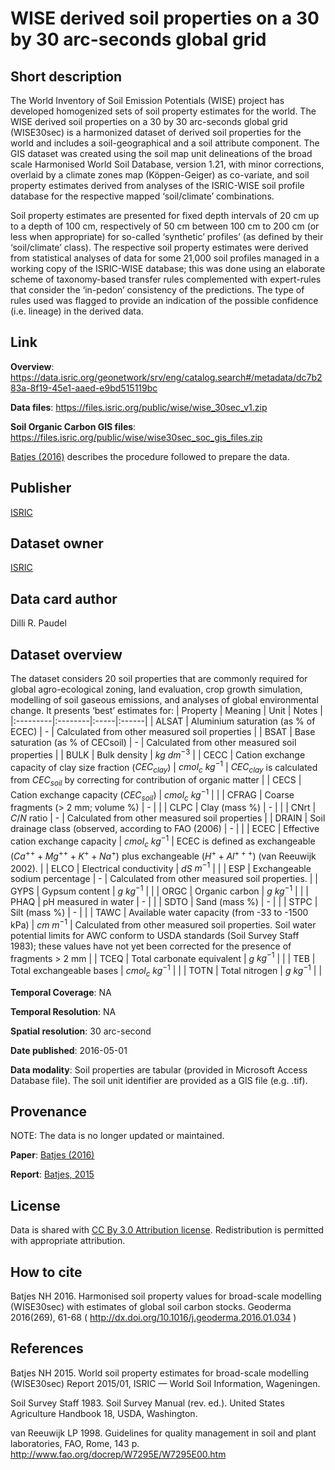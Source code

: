 # WISE derived soil properties on a 30 by 30 arc-seconds global grid

## Short description
The World Inventory of Soil Emission Potentials (WISE) project has developed homogenized sets of soil property estimates for the world. The WISE derived soil properties on a 30 by 30 arc-seconds global grid (WISE30sec) is a harmonized dataset of derived soil properties for the world and includes a soil-geographical and a soil attribute component. The GIS dataset was created using the soil map unit delineations of the broad scale Harmonised World Soil Database, version 1.21, with minor corrections, overlaid by a climate zones map (Köppen-Geiger) as co-variate, and soil property estimates derived from analyses of the ISRIC-WISE soil profile database for the respective mapped ‘soil/climate’ combinations.

Soil property estimates are presented for fixed depth intervals of 20 cm up to a depth of 100 cm, respectively of 50 cm between 100 cm to 200 cm (or less when appropriate) for so-called ‘synthetic’ profiles’ (as defined by their ‘soil/climate’ class). The respective soil property estimates were derived from statistical analyses of data for some 21,000 soil profiles managed in a working copy of the ISRIC-WISE database; this was done using an elaborate scheme of taxonomy-based transfer rules complemented with expert-rules that consider the ‘in-pedon’ consistency of the predictions. The type of rules used was flagged to provide an indication of the possible confidence (i.e. lineage) in the derived data.

## Link
**Overview**: https://data.isric.org/geonetwork/srv/eng/catalog.search#/metadata/dc7b283a-8f19-45e1-aaed-e9bd515119bc

**Data files**: https://files.isric.org/public/wise/wise_30sec_v1.zip

**Soil Organic Carbon GIS files**: https://files.isric.org/public/wise/wise30sec_soc_gis_files.zip

[Batjes (2016)](https://doi.org/10.1016/j.geoderma.2016.01.034) describes the procedure followed to prepare the data.

## Publisher
[ISRIC](https://www.isric.org/)

## Dataset owner
[ISRIC](https://www.isric.org/)

## Data card author
Dilli R. Paudel

## Dataset overview
The dataset considers 20 soil properties that are commonly required for global agro-ecological zoning, land evaluation, crop growth simulation, modelling of soil gaseous emissions, and analyses of global environmental change. It presents ‘best’ estimates for:
| Property | Meaning | Unit | Notes |
|:---------|:--------|:-----|:------|
| ALSAT | Aluminium saturation (as % of ECEC) | - | Calculated from other measured soil properties |
| BSAT  | Base saturation (as % of CECsoil)   | - | Calculated from other measured soil properties |
| BULK  | Bulk density | $kg$ $dm^{-3}$ |
| CECC  | Cation exchange capacity of clay size fraction ($CEC_{clay}$) | $cmol_c$ $kg^{-1}$ | $CEC_{clay}$ is calculated from $CEC_{soil}$ by correcting for contribution of organic matter |
| CECS  | Cation exchange capacity ($CEC_{soil}$) | $cmol_c$ $kg^{-1}$ | |
| CFRAG | Coarse fragments (> 2 mm; volume %) | - | |
| CLPC  | Clay (mass %) | - | |
| CNrt  | $C/N$ ratio | - | Calculated from other measured soil properties |
| DRAIN | Soil drainage class (observed, according to FAO (2006) | - | |
| ECEC  | Effective cation exchange capacity | $cmol_c$ $kg^{-1}$ | ECEC is defined as exchangeable ($Ca^{++}+Mg^{++}+K^++Na^+$) plus exchangeable ($H^++Al^{+++}$) (van Reeuwijk 2002). |
| ELCO  | Electrical conductivity | $dS$ $m^{-1}$ | |
| ESP  | Exchangeable sodium percentage | - | Calculated from other measured soil properties. |
| GYPS | Gypsum content | $g$ $kg^{-1}$ | |
| ORGC | Organic carbon | $g$ $kg^{-1}$ | |
| PHAQ | pH measured in water | - | |
| SDTO | Sand (mass %) | - | |
| STPC | Silt (mass %) | - | |
| TAWC | Available water capacity (from -33 to -1500 kPa) | $cm$ $m^{-1}$ | Calculated from other measured soil properties. Soil water potential limits for AWC conform to USDA standards (Soil Survey Staff 1983); these values have not yet been corrected for the presence of fragments > 2 mm |
| TCEQ | Total carbonate equivalent | $g$ $kg^{-1}$ | |
| TEB  | Total exchangeable bases | $cmol_c$ $kg^{-1}$ | |
| TOTN | Total nitrogen | $g$ $kg^{-1}$ | |


**Temporal Coverage**: NA

**Temporal Resolution**: NA

**Spatial resolution**: 30 arc-second

**Date published**: 2016-05-01

**Data modality**: Soil properties are tabular (provided in Microsoft Access Database file). The soil unit identifier are provided as a GIS file (e.g. .tif).

## Provenance
NOTE: The data is no longer updated or maintained.

**Paper**: [Batjes (2016)](https://doi.org/10.1016/j.geoderma.2016.01.034)

**Report**: [Batjes, 2015](https://library.wur.nl/WebQuery/wurpubs/fulltext/400244)

## License
Data is shared with [CC By 3.0 Attribution license](https://creativecommons.org/licenses/by/3.0/). Redistribution is permitted with appropriate attribution.

## How to cite
Batjes NH 2016. Harmonised soil property values for broad-scale modelling (WISE30sec) with estimates of global soil carbon stocks. Geoderma 2016(269), 61-68 ( http://dx.doi.org/10.1016/j.geoderma.2016.01.034 )

## References
Batjes NH 2015. World soil property estimates for broad-scale modelling (WISE30sec) Report 2015/01, ISRIC — World Soil Information, Wageningen.

Soil Survey Staff 1983. Soil Survey Manual (rev. ed.). United States Agriculture Handbook 18, USDA, Washington.

van Reeuwijk LP 1998. Guidelines for quality management in soil and plant laboratories, FAO, Rome, 143 p.
http://www.fao.org/docrep/W7295E/W7295E00.htm